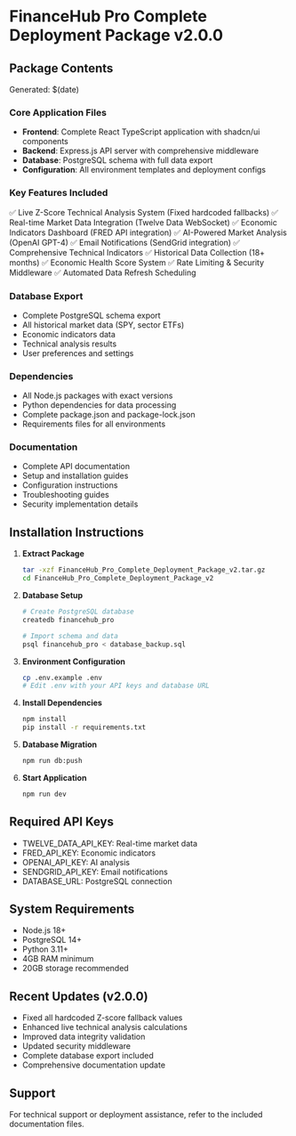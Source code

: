 # FinanceHub Pro Complete Deployment Package v2.0.0

## Package Contents
Generated: $(date)

### Core Application Files
- **Frontend**: Complete React TypeScript application with shadcn/ui components
- **Backend**: Express.js API server with comprehensive middleware
- **Database**: PostgreSQL schema with full data export
- **Configuration**: All environment templates and deployment configs

### Key Features Included
✅ Live Z-Score Technical Analysis System (Fixed hardcoded fallbacks)
✅ Real-time Market Data Integration (Twelve Data WebSocket)
✅ Economic Indicators Dashboard (FRED API integration)
✅ AI-Powered Market Analysis (OpenAI GPT-4)
✅ Email Notifications (SendGrid integration)
✅ Comprehensive Technical Indicators
✅ Historical Data Collection (18+ months)
✅ Economic Health Score System
✅ Rate Limiting & Security Middleware
✅ Automated Data Refresh Scheduling

### Database Export
- Complete PostgreSQL schema export
- All historical market data (SPY, sector ETFs)
- Economic indicators data
- Technical analysis results
- User preferences and settings

### Dependencies
- All Node.js packages with exact versions
- Python dependencies for data processing
- Complete package.json and package-lock.json
- Requirements files for all environments

### Documentation
- Complete API documentation
- Setup and installation guides
- Configuration instructions
- Troubleshooting guides
- Security implementation details

## Installation Instructions

1. **Extract Package**
   ```bash
   tar -xzf FinanceHub_Pro_Complete_Deployment_Package_v2.tar.gz
   cd FinanceHub_Pro_Complete_Deployment_Package_v2
   ```

2. **Database Setup**
   ```bash
   # Create PostgreSQL database
   createdb financehub_pro
   
   # Import schema and data
   psql financehub_pro < database_backup.sql
   ```

3. **Environment Configuration**
   ```bash
   cp .env.example .env
   # Edit .env with your API keys and database URL
   ```

4. **Install Dependencies**
   ```bash
   npm install
   pip install -r requirements.txt
   ```

5. **Database Migration**
   ```bash
   npm run db:push
   ```

6. **Start Application**
   ```bash
   npm run dev
   ```

## Required API Keys
- TWELVE_DATA_API_KEY: Real-time market data
- FRED_API_KEY: Economic indicators
- OPENAI_API_KEY: AI analysis
- SENDGRID_API_KEY: Email notifications
- DATABASE_URL: PostgreSQL connection

## System Requirements
- Node.js 18+ 
- PostgreSQL 14+
- Python 3.11+
- 4GB RAM minimum
- 20GB storage recommended

## Recent Updates (v2.0.0)
- Fixed all hardcoded Z-score fallback values
- Enhanced live technical analysis calculations  
- Improved data integrity validation
- Updated security middleware
- Complete database export included
- Comprehensive documentation update

## Support
For technical support or deployment assistance, refer to the included documentation files.